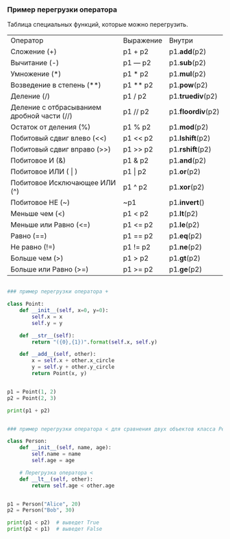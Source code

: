 ### Пример перегрузки оператора

Таблица специальных функций, которые можно перегрузить.

|                                             |                            |                     |
|---------------------------------------------|----------------------------|---------------------|
| Оператор	                                   | Выражение	                 | Внутри              |
| Сложение (+)	                               | p1 + p2	                   | p1.__add__(p2)      |
| Вычитание (-)                               | p1 — p2	                   | p1.__sub__(p2)      |
| Умножение (*)	                              | p1 * p2	                   | p1.__mul__(p2)      |
| Возведение в степень (**)	                  | p1 ** p2	                  | p1.__pow__(p2)      |
| Деление (/)	                                | p1 / p2	                   | p1.__truediv__(p2)  |
| Деление с отбрасыванием дробной части (//)	 | p1 // p2	                  | p1.__floordiv__(p2) |
| Остаток от деления (%)	                     | p1 % p2	                   | p1.__mod__(p2)      |
| Побитовый сдвиг влево (<<)	                 | p1 << p2	                  | p1.__lshift__(p2)   |
| Побитовый сдвиг вправо (>>)	                | p1 >> p2	                  | p1.__rshift__(p2)   |
| Побитовое И (&)	                            | p1 & p2	                   | p1.__and__(p2)      |
| Побитовое ИЛИ ( \|  )	                      | p1                  \| p2	 |p1.__or__(p2)|
| Побитовое Исключающее ИЛИ (^)	              | p1 ^ p2	                   | p1.__xor__(p2)      |
| Побитовое НЕ (~)	                           | ~p1	                       | p1.__invert__()     |
| Меньше чем (<)	                             | p1 < p2	                   |p1.__lt__(p2)|          
| Меньше или Равно (<=)	                      | p1 <= p2	                  | p1.__le__(p2)       |
| Равно (==)	                                 | p1 == p2	                  | p1.__eq__(p2)       |
| Не равно (!=)	                              | p1 != p2	                  | p1.__ne__(p2)       |
| Больше чем (>)	                             | p1 > p2	                   | p1.__gt__(p2)       |
| Больше или Равно (>=)	                      | p1 >= p2	                  | p1.__ge__(p2)       |

```python

### пример перегрузки оператора +

class Point:
    def __init__(self, x=0, y=0):
        self.x = x
        self.y = y

    def __str__(self):
        return "({0},{1})".format(self.x, self.y)

    def __add__(self, other):
        x = self.x + other.x_circle
        y = self.y + other.y_circle
        return Point(x, y)


p1 = Point(1, 2)
p2 = Point(2, 3)

print(p1 + p2)


### пример перегрузки оператора < для сравнения двух объектов класса Person на основе их возраста (члена age):

class Person:
    def __init__(self, name, age):
        self.name = name
        self.age = age

    # Перегрузка оператора < 
    def __lt__(self, other):
        return self.age < other.age


p1 = Person("Alice", 20)
p2 = Person("Bob", 30)

print(p1 < p2)  # выведет True
print(p2 < p1)  # выведет False
```
